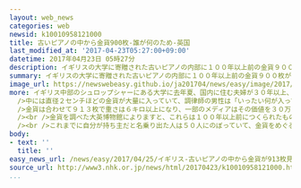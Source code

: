```yaml
---
layout: web_news
categories: web
newsid: k10010958121000
title: 古いピアノの中から金貨900枚-誰が何のため-英国
last_modified_at: '2017-04-23T05:27:00+09:00'
datetime: 2017年04月23日 05時27分
description: イギリスの大学に寄贈された古いピアノの内部に１００年以上前の金貨９００枚が隠されているのが見つかりました。持ち主だと名乗り出た人は５０人にのぼり、誰が何のために隠したのか、金貨をめぐるミステリーの解明に注目が集まっています。
summary: イギリスの大学に寄贈された古いピアノの内部に１００年以上前の金貨９００枚が隠されているのが見つかりました。持ち主だと名乗り出た人は５０人にのぼり、誰が何のために隠したのか、金貨をめぐるミステリーの解明に注目が集まっています。
image_url: https://newswebeasy.github.io/ja201704/news/easy/image/2017/04/25/k10010958121000.jpg
more: イギリス中部のシュロップシャーにある大学に去年夏、国内に住む夫婦が３０年以上、所有していた古いピアノが寄贈されました。去年の暮れになって大学に呼ばれた調律師が鍵盤をはずしたところ、内部から布の包み７つと革の巾着袋１つが見つかりました。<br
  />中には直径２センチほどの金貨が大量に入っていて、調律師の男性は「いったい何が入っているのか確認しなければと思って開けましたが、まさか金貨だとは想像せず、目を疑いました」と話しています。<br
  />金貨は合わせて９１３枚で重さは６キロ以上になり、一部のメディアはその価値を３０万ポンドから４０万ポンド、日本円にして４２００万円から５６００万円にのぼると推定しています。<br
  /><br />金貨を調べた大英博物館によりますと、これらは１００年以上前につくられたものですが、いったい誰が、何のためにピアノの内部に隠したのかは全く分からないということです。<br
  /><br />これまでに自分が持ち主だと名乗り出た人は５０人にのぼっていて、金貨をめぐるミステリーの解明に注目が集まっています。
body:
- text: ''
  title: ''
easy_news_url: /news/easy/2017/04/25/イギリス-古いピアノの中から金貨が913枚見つかる/
source_url: http://www3.nhk.or.jp/news/html/20170423/k10010958121000.html?utm_int=nsearch_contents_search-items_001
...
```

